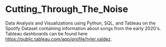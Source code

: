 # Cutting_Through_The_Noise
Data Analysis and Visualizations using Python, SQL, and Tableau on the Spotify Dataset containing information about songs from the early 2020's. Tableau dashboards can be found here https://public.tableau.com/app/profile/tyler.valdez.
